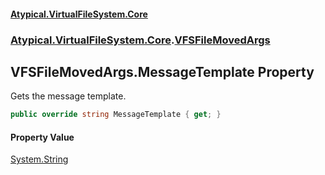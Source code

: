 #### [Atypical.VirtualFileSystem.Core](VirtualFileSystem.md 'VirtualFileSystem')
### [Atypical.VirtualFileSystem.Core](VirtualFileSystem.md#Atypical.VirtualFileSystem.Core 'Atypical.VirtualFileSystem.Core').[VFSFileMovedArgs](VFSFileMovedArgs.md 'Atypical.VirtualFileSystem.Core.VFSFileMovedArgs')

## VFSFileMovedArgs.MessageTemplate Property

Gets the message template.

```csharp
public override string MessageTemplate { get; }
```

#### Property Value
[System.String](https://docs.microsoft.com/en-us/dotnet/api/System.String 'System.String')